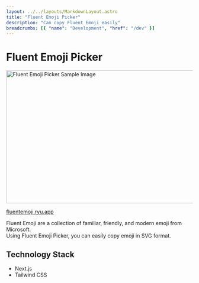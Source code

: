 ```yaml
---
layout: ../../layouts/MarkdownLayout.astro
title: "Fluent Emoji Picker"
description: "Can copy Fluent Emoji easily"
breadcrumbs: [{ "name": "Development", "href": "/dev" }]
---
```


# Fluent Emoji Picker

<img src="/img/dev/fluent-emoji.webp" alt="Fluent Emoji Picker Sample Image" width="1000px" height="360px">

[fluentemoji.ryu.app](https://fluentemoji.ryu.app/)

Fluent Emoji are a collection of familiar, friendly, and modern emoji from Microsoft.  
Using Fluent Emoji Picker, you can easily copy emoji in SVG format.

## Technology Stack

- Next.js
- Tailwind CSS
